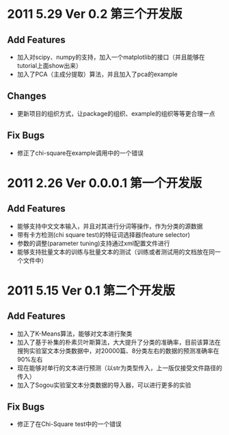 # 2011 5.29 Ver 0.2 第三个开发版 #
## Add Features ##
  * 加入对scipy、numpy的支持，加入一个matplotlib的接口（并且能够在tutorial上面show出来）
  * 加入了PCA（主成分提取）算法，并且加入了pca的example

## Changes ##
  * 更新项目的组织方式，让package的组织、example的组织等等更合理一点

## Fix Bugs ##
  * 修正了chi-square在example调用中的一个错误

# 2011 2.26 Ver 0.0.0.1 第一个开发版 #
## Add Features ##
  * 能够支持中文文本输入，并且对其进行分词等操作，作为分类的源数据
  * 带有卡方检测(chi square test)的特征词选择器(feature selector)
  * 参数的调整(parameter tuning)支持通过xml配置文件进行
  * 能够支持批量文本的训练与批量文本的测试（训练或者测试用的文档放在同一个文件中）

# 2011 5.15 Ver 0.1 第二个开发版 #
## Add Features ##
  * 加入了K-Means算法，能够对文本进行聚类
  * 加入了基于补集的朴素贝叶斯算法，大大提升了分类的准确率，目前该算法在搜狗实验室文本分类数据中，对20000篇、8分类左右的数据的预测准确率在90%左右
  * 现在能够对单行的文本进行预测（以str为类型传入，上一版仅接受文件路径的传入）
  * 加入了Sogou实验室文本分类数据的导入器，可以进行更多的实验

## Fix Bugs ##
  * 修正了在Chi-Square test中的一个错误